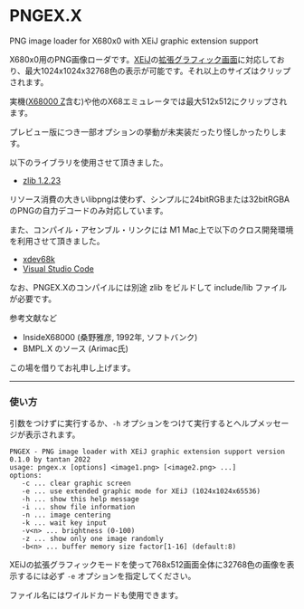 # PNGEX.X

PNG image loader for X680x0 with XEiJ graphic extension support

X680x0用のPNG画像ローダです。[XEiJ](https://stdkmd.net/xeij/)の[拡張グラフィック画面](https://stdkmd.net/xeij/feature.htm#extendedgraphic)に対応しており、最大1024x1024x32768色の表示が可能です。それ以上のサイズはクリップされます。

実機([X68000 Z](https://www.zuiki.co.jp/products/x68000z/)含む)や他のX68エミュレータでは最大512x512にクリップされます。


プレビュー版につき一部オプションの挙動が未実装だったり怪しかったりします。


以下のライブラリを使用させて頂きました。

- [zlib 1.2.23](https://github.com/madler/zlib)

リソース消費の大きいlibpngは使わず、シンプルに24bitRGBまたは32bitRGBAのPNGの自力デコードのみ対応しています。

また、コンパイル・アセンブル・リンクには M1 Mac上で以下のクロス開発環境を利用させて頂きました。

- [xdev68k](https://github.com/yosshin4004/xdev68k)
- [Visual Studio Code](https://code.visualstudio.com/)

なお、PNGEX.Xのコンパイルには別途 zlib をビルドして include/lib ファイルが必要です。

参考文献など

 - InsideX68000 (桑野雅彦, 1992年, ソフトバンク)
 - BMPL.X のソース (Arimac氏)

この場を借りてお礼申し上げます。

---
### 使い方

引数をつけずに実行するか、`-h` オプションをつけて実行するとヘルプメッセージが表示されます。

    PNGEX - PNG image loader with XEiJ graphic extension support version 0.1.0 by tantan 2022
    usage: pngex.x [options] <image1.png> [<image2.png> ...]
    options:
       -c ... clear graphic screen
       -e ... use extended graphic mode for XEiJ (1024x1024x65536)
       -h ... show this help message
       -i ... show file information
       -n ... image centering
       -k ... wait key input
       -v<n> ... brightness (0-100)
       -z ... show only one image randomly
       -b<n> ... buffer memory size factor[1-16] (default:8)

XEiJの拡張グラフィックモードを使って768x512画面全体に32768色の画像を表示するには必ず `-e` オプションを指定してください。

ファイル名にはワイルドカードも使用できます。
